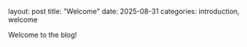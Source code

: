 layout: post
title: "Welcome"
date: 2025-08-31
categories: introduction, welcome

Welcome to the blog!
